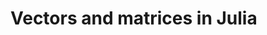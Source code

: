 # Vectors and matrices in Julia

<!-- # Vectors and matrices in Julia

A basic construction of vector in Julia creates a full one-index array containing elements of a number type as presented below.
```julia
julia> x = [0.0, 1.0im]
2-element Array{Complex{Float64},1}:
 0.0+0.0im
 0.0+1.0im
```
A transposition of a column vector return an object of type `RowVector` as shown below
```julia
julia> xt = transpose(x)
1×2 RowVector{Complex{Float64},Array{Complex{Float64},1}}:
 0.0+0.0im  0.0+1.0im
```
While a hermitian conjugate of the same vector returns a `RowVector`
parametrized by the type `ConjArray`
```julia
julia> xc = [0.0, 1.0im]'
1×2 RowVector{Complex{Float64},ConjArray{Complex{Float64},1,Array{Complex{Float64},1}}}:
 0.0-0.0im  0.0-1.0im
```

Values of variables `xt` and `xc` are views of the value of
variable `x`. When used the column and row vectors behave like bra and
kets, for example `xc*x` denotes the inner product of *bra*
`xc` and *ket* `x`, while `x*xc` denotes its outer
product resulting in a two-index array.

The linear algebra library in `Julia` provides standard operations on
matrices and vectors that are designed to take in to the account the types of
objects. -->
